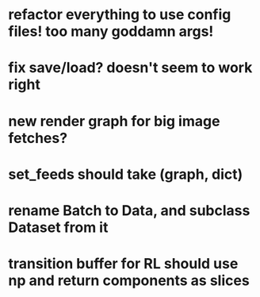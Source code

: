 # refactor everything to use config files!  too many goddamn args!
# fix save/load?  doesn't seem to work right
# new render graph for big image fetches?
# set_feeds should take (graph, dict)
# rename Batch to Data, and subclass Dataset from it
# transition buffer for RL should use np and return components as slices
